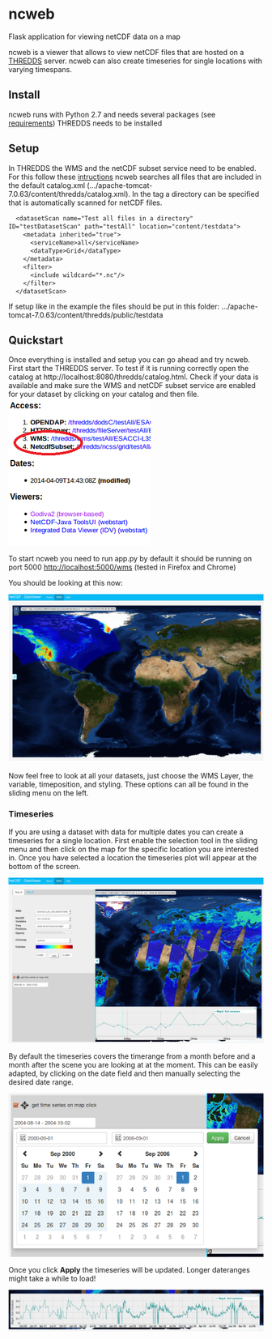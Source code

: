 ncweb
=====

Flask application for viewing netCDF data on a map

ncweb is a viewer that allows to view netCDF files that are hosted on a [THREDDS](https://github.com/Unidata/thredds) server. ncweb can also create timeseries for single locations with varying timespans. 

Install
-------

ncweb runs with Python 2.7 and needs several packages (see [requirements](requirements.txt))
THREDDS needs to be installed 

Setup
-----

In THREDDS the WMS and the netCDF subset service need to be enabled. For this follow these [intructions](http://www.unidata.ucar.edu/software/thredds/current/tds/reference/ThreddsConfigXMLFile.html#WMS)
ncweb searches all files that are included in the default catalog.xml (.../apache-tomcat-7.0.63/content/thredds/catalog.xml). In the <satasetScan> tag a directory can be specified that is automatically scanned for netCDF files. 
```
  <datasetScan name="Test all files in a directory" ID="testDatasetScan" path="testAll" location="content/testdata">
    <metadata inherited="true">
      <serviceName>all</serviceName>
      <dataType>Grid</dataType>
    </metadata>
    <filter>
      <include wildcard="*.nc"/>
    </filter>
  </datasetScan>
```

If setup like in the example the files should be put in this folder: .../apache-tomcat-7.0.63/content/thredds/public/testdata

Quickstart
----------

Once everything is installed and setup you can go ahead and try ncweb. First start the THREDDS server. To test if it is running correctly open the catalog at http://localhost:8080/thredds/catalog.html. Check if your data is available and make sure the WMS and netCDF subset service are enabled for your dataset by clicking on your catalog and then file.
![alt tag](screenshots/thredds_seeServices.PNG)

To start ncweb you need to run app.py by default it should be running on port 5000  [http://localhost:5000/wms](http://localhost:5000/wms) (tested in Firefox and Chrome)

You should be looking at this now: 

![alt tag](screenshots/ncweb_start.PNG)

Now feel free to look at all your datasets, just choose the WMS Layer, the variable, timeposition, and styling. These options can all be found in the sliding menu on the left.

### Timeseries

If you are using a dataset with data for multiple dates you can create a timeseries for a single location. First enable the selection tool in the sliding menu and then click on the map for the specific location you are interested in. Once you have selected a location the timeseries plot will appear at the bottom of the screen.

![alt tag](screenshots/time_series1.PNG)

By default the timeseries covers the timerange from a month before and a month after the scene you are looking at at the moment. This can be easily adapted, by clicking on the date field and then manually selecting the desired date range. 

![alt tag](screenshots/daterangepicker.PNG)

Once you click **Apply** the timeseries will be updated. Longer dateranges might take a while to load!

![alt tag](screenshots/long_timeseries.PNG)



